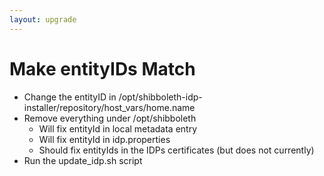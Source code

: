 ```yaml
---
layout: upgrade
---
```


# Make entityIDs Match

- Change the entityID in /opt/shibboleth-idp-installer/repository/host_vars/home.name
- Remove everything under /opt/shibboleth
  - Will fix entityId in local metadata entry
  - Will fix entityId in idp.properties
  - Should fix entityIds in the IDPs certificates (but does not currently)
- Run the update_idp.sh script

